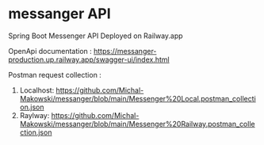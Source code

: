 # messanger API
Spring Boot Messenger API
Deployed on Railway.app

OpenApi documentation : https://messanger-production.up.railway.app/swagger-ui/index.html

Postman request collection :
1. Localhost: https://github.com/Michal-Makowski/messanger/blob/main/Messenger%20Local.postman_collection.json
2. Raylway: https://github.com/Michal-Makowski/messanger/blob/main/Messenger%20Railway.postman_collection.json
